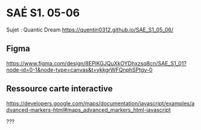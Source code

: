 # SAÉ S1. 05-06

Sujet : Quantic Dream
https://quentin0312.github.io/SAE_S1_05_06/

## Figma

https://www.figma.com/design/8EPlKGJQuXkOYDhxzsq8cn/SAE_S1_01?node-id=0-1&node-type=canvas&t=ykkgrWFQnphSPtgy-0

## Ressource carte interactive

https://developers.google.com/maps/documentation/javascript/examples/advanced-markers-html#maps_advanced_markers_html-javascript

???
